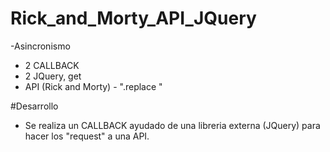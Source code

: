 # Rick_and_Morty_API_JQuery
  -Asincronismo 
  - 2 CALLBACK 
  - 2 JQuery, get 
  -  API (Rick and Morty) - ".replace " 

#Desarrollo
   - Se realiza un CALLBACK ayudado de una libreria externa (JQuery) para hacer los "request" a una API. 
